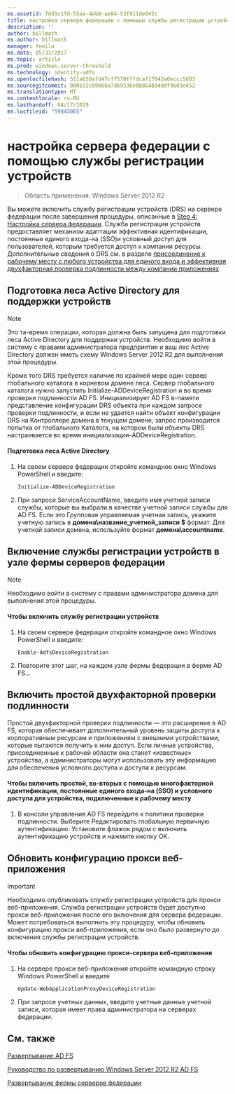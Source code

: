```yaml
---
ms.assetid: fdd1c1fd-55aa-4eb8-ae84-53f811de042c
title: настройка сервера федерации с помощью службы регистрации устройств
description: ''
author: billmath
ms.author: billmath
manager: femila
ms.date: 05/31/2017
ms.topic: article
ms.prod: windows-server-threshold
ms.technology: identity-adfs
ms.openlocfilehash: 511a039afd47cf7570fffdcaf17842e0eccc5683
ms.sourcegitcommit: 0d0b32c8986ba7db9536e0b8648d4ddf9b03e452
ms.translationtype: MT
ms.contentlocale: ru-RU
ms.lasthandoff: 04/17/2019
ms.locfileid: "59843065"
---
```

# <a name="configure-a-federation-server-with-device-registration-service"></a>настройка сервера федерации с помощью службы регистрации устройств

>Область применения. Windows Server 2012 R2

Вы можете включить службу регистрации устройств \(DRS\) на сервере федерации после завершения процедуры, описанные в [Step 4: Настройка сервера федерации](https://technet.microsoft.com/library/dn303424.aspx). Служба регистрации устройств предоставляет механизм адаптации эффективная идентификации, постоянные единого входа\-на \(SSO\)и условный доступ для пользователей, которым требуется доступ к компании ресурсы. Дополнительные сведения о DRS см. в разделе [присоединение к рабочему месту с любого устройства для единого входа и эффективная двухфакторная проверка подлинности между компании приложениях](../../ad-fs/operations/Join-to-Workplace-from-Any-Device-for-SSO-and-Seamless-Second-Factor-Authentication-Across-Company-Applications.md)  
  
## <a name="prepare-your-active-directory-forest-to-support-devices"></a>Подготовка леса Active Directory для поддержки устройств  
  
> [!NOTE]  
> Это та\-время операции, которая должна быть запущена для подготовки леса Active Directory для поддержки устройств. Необходимо войти в систему с правами администратора предприятия и ваш лес Active Directory должен иметь схему Windows Server 2012 R2 для выполнения этой процедуры.  
>   
> Кроме того DRS требуется наличие по крайней мере один сервер глобального каталога в корневом домене леса. Сервер глобального каталога нужно запустить Initialize\-ADDeviceRegistration и во время проверки подлинности AD FS. Инициализирует AD FS в\-памяти представление конфигурации DRS объекта при каждом запросе проверки подлинности, и если не удается найти объект конфигурации DRS на Контроллере домена в текущем домене, запрос производится попытка от глобального Каталога, на котором были объекты DRS настраивается во время инициализации\-ADDeviceRegistration.  
  
#### <a name="to-prepare-the-active-directory-forest"></a>Подготовка леса Active Directory  
  
1.  На своем сервере федерации откройте командное окно Windows PowerShell и введите:  
  
    ```  
    Initialize-ADDeviceRegistration  
    ```  
  
2.  При запросе ServiceAccountName, введите имя учетной записи службы, которые вы выбрали в качестве учетной записи службы для AD FS.  Если это Групповая управляемая учетная запись, укажите учетную запись в **домена\\название_учетной_записи $** формат. Для учетной записи домена, используйте формат **домена\\accountname**.  
  
## <a name="enable-device-registration-service-on-a-federation-server-farm-node"></a>Включение службы регистрации устройств в узле фермы серверов федерации  
  
> [!NOTE]  
> Необходимо войти в систему с правами администратора домена для выполнения этой процедуры.  
  
#### <a name="to-enable-device-registration-service"></a>Чтобы включить службу регистрации устройств  
  
1.  На своем сервере федерации откройте командное окно Windows PowerShell и введите:  
  
    ```  
    Enable-AdfsDeviceRegistration  
    ```  
  
2.  Повторите этот шаг, на каждом узле фермы федерации в ферме AD FS...  
  
## <a name="enable-seamless-second-factor-authentication"></a>Включить простой двухфакторной проверки подлинности  
Простой двухфакторной проверки подлинности — это расширение в AD FS, которая обеспечивает дополнительный уровень защиты доступа к корпоративным ресурсам и приложениям с внешними устройствами, которые пытаются получить к ним доступ. Если личные устройства, присоединенные к рабочей области она станет «известные» устройства, а администраторы могут использовать эту информацию для обеспечения условного доступа и доступа к ресурсам.  
  
#### <a name="to-enable-seamless-second-factor-authentication-persistent-single-sign-on-sso-and-conditional-access-for-workplace-joined-devices"></a>Чтобы включить простой, во-вторых с помощью многофакторной идентификации, постоянные единого входа\-на \(SSO\) и условного доступа для устройства, подключенные к рабочему месту  
  
1.  В консоли управления AD FS перейдите к политики проверки подлинности. Выберите Редактировать глобальную первичную аутентификацию. Установите флажок рядом с включить аутентификацию устройств и нажмите кнопку ОК.  
  
## <a name="update-the-web-application-proxy-configuration"></a>Обновить конфигурацию прокси веб-приложения  
  
> [!IMPORTANT]  
> Необходимо опубликовать службу регистрации устройств для прокси веб-приложения.  Служба регистрации устройств будет доступно прокси веб-приложения после его включения для сервера федерации.  Может потребоваться выполнить эту процедуру, чтобы обновить конфигурацию прокси веб-приложения, если оно было развернуто до включения службы регистрации устройств.  
  
#### <a name="to-update-the-web-application-proxy-configuration"></a>Чтобы обновить конфигурацию прокси-сервера веб-приложения  
  
1.  На сервере прокси веб-приложения откройте командную строку Windows PowerShell и введите  
  
    ```  
    Update-WebApplicationProxyDeviceRegistration  
    ```  
  
2.  При запросе учетных данных, введите учетные данные учетной записи, которая имеет права администратора на серверах федерации.  
  
## <a name="see-also"></a>См. также 

[Развертывание AD FS](../../ad-fs/AD-FS-Deployment.md)  

[Руководство по развертыванию Windows Server 2012 R2 AD FS](../../ad-fs/deployment/Windows-Server-2012-R2-AD-FS-Deployment-Guide.md)  
 
[Развертывание фермы серверов федерации](../../ad-fs/deployment/Deploying-a-Federation-Server-Farm.md)  
  

